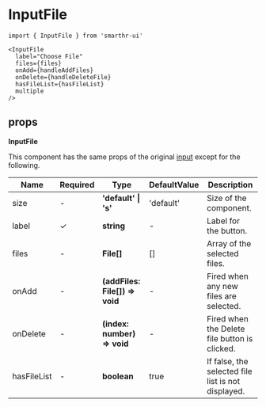 # InputFile

```tsx
import { InputFile } from 'smarthr-ui'
```

```tsx
<InputFile
  label="Choose File"
  files={files}
  onAdd={handleAddFiles}
  onDelete={handleDeleteFile}
  hasFileList={hasFileList}
  multiple
/>
```

## props

**InputFile**

This component has the same props of the original [input](https://developer.mozilla.org/en-US/docs/Web/HTML/Element/input) except for the following.

| Name        | Required | Type                           | DefaultValue | Description                                        |
| ----------- | -------- | ------------------------------ | ------------ | -------------------------------------------------- |
| size        | -        | **'default' \| 's'**           | 'default'    | Size of the component.                             |
| label       | ✓        | **string**                     | -            | Label for the button.                              |
| files       | -        | **File[]**                     | []           | Array of the selected files.                       |
| onAdd       | -        | **(addFiles: File[]) => void** | -            | Fired when any new files are selected.             |
| onDelete    | -        | **(index: number) => void**    | -            | Fired when the Delete file button is clicked.      |
| hasFileList | -        | **boolean**                    | true         | If false, the selected file list is not displayed. |
